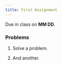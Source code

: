 ```yaml
---
title: First Assignment
---
```


Due in class on **MM DD**.

### Problems

1. Solve a problem.

2. And another.
